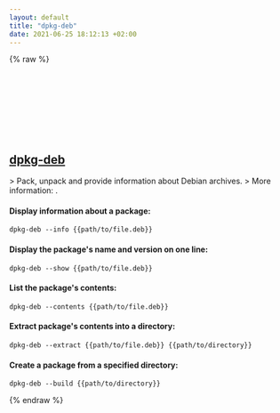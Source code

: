 ```yaml
---
layout: default
title: "dpkg-deb"
date: 2021-06-25 18:12:13 +02:00
---
```

{% raw %}
<h2 id="dpkg-deb">
  <a href="/en/linux/dpkg-deb.html">dpkg-deb</a> <a href="#dpkg-deb"><svg class="icon">
    <use href="/assets/images/unicode_sprite.svg#link" />
  </svg></a>
</h2>
> Pack, unpack and provide information about Debian archives.
> More information: <https://manpages.debian.org/buster/dpkg/dpkg-deb.1.en.html>.

#### Display information about a package:
```shell
dpkg-deb --info {{path/to/file.deb}}
```
#### Display the package's name and version on one line:
```shell
dpkg-deb --show {{path/to/file.deb}}
```
#### List the package's contents:
```shell
dpkg-deb --contents {{path/to/file.deb}}
```
#### Extract package's contents into a directory:
```shell
dpkg-deb --extract {{path/to/file.deb}} {{path/to/directory}}
```
#### Create a package from a specified directory:
```shell
dpkg-deb --build {{path/to/directory}}
```
{% endraw %}